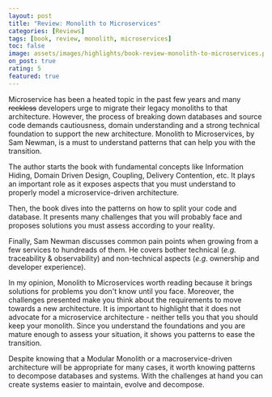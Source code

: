 ```yaml
---
layout: post
title: "Review: Monolith to Microservices"
categories: [Reviews]
tags: [book, review, monolith, microservices]
toc: false
image: assets/images/highlights/book-review-monolith-to-microservices.png
on_post: true
rating: 5
featured: true
---
```


Microservice has been a heated topic in the past few years and many ~~reckless~~ developers urge to migrate their legacy monoliths to that architecture. However, the process of breaking down databases and source code demands cautiousness, domain understanding and a strong technical foundation to support the new architecture. Monolith to Microservices, by Sam Newman, is a must to understand patterns that can help you with the transition.

The author starts the book with fundamental concepts like Information Hiding, Domain Driven Design, Coupling, Delivery Contention, etc. It plays an important role as it exposes aspects that you must understand to properly model a microservice-driven architecture.

Then, the book dives into the patterns on how to split your code and database. It presents many challenges that you will probably face and proposes solutions you must assess according to your reality.

Finally, Sam Newman discusses common pain points when growing from a few services to hundreads of them. He covers bother technical (*e.g.* traceability & observability) and non-technical aspects (*e.g*. ownership and developer experience).

In my opinion, Monolith to Microservices worth reading because it brings solutions for problems you don't know until you face. Moreover, the challenges presented make you think about the requirements to move towards a new architecture. It is important to highlight that it does not advocate for a microservice architecture - neither tells you that you should keep your monolith. Since you understand the foundations and you are mature enough to assess your situation, it shows you patterns to ease the transition.

Despite knowing that a Modular Monolith or a macroservice-driven architecture will be appropriate for many cases, it worth knowing patterns to decompose databases and systems. With the challenges at hand you can create systems easier to maintain, evolve and decompose.

